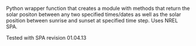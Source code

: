 Python wrapper function that creates a module with methods that return the solar positon between any two specified times/dates as well as the solar position between sunrise and sunset at specified time step.  Uses NREL SPA.

Tested with SPA revision 01.04.13
